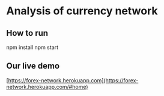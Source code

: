 # Analysis of currency network

## How to run
npm install
npm start

## Our live demo
[https://forex-network.herokuapp.com](https://forex-network.herokuapp.com/#home)